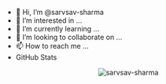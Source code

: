 - 👋 Hi, I’m @sarvsav-sharma
- 👀 I’m interested in ...
- 🌱 I’m currently learning ...
- 💞️ I’m looking to collaborate on ...
- 📫 How to reach me ...
- GitHub Stats
<p align="center">
    <img src="https://github-readme-stats.vercel.app/api?username=sarvsav-sharma&show_icons=true&theme=slateorange" alt="sarvsav-sharma"> </img>
</p>

<!---
sarvsav-sharma/sarvsav-sharma is a ✨ special ✨ repository because its `README.md` (this file) appears on your GitHub profile.
You can click the Preview link to take a look at your changes.
--->
